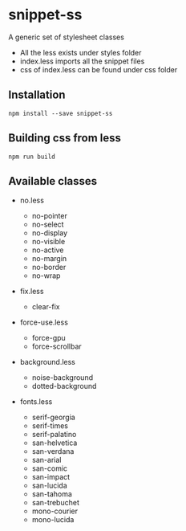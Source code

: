 # snippet-ss
A generic set of stylesheet classes

- All the less exists under styles folder
- index.less imports all the snippet files
- css of index.less can be found under css folder

## Installation

`npm install --save snippet-ss`

## Building css from less

`npm run build`

## Available classes
- no.less
  - no-pointer
  - no-select
  - no-display
  - no-visible
  - no-active
  - no-margin
  - no-border
  - no-wrap

- fix.less
  - clear-fix

- force-use.less
  - force-gpu
  - force-scrollbar

- background.less
  - noise-background
  - dotted-background

- fonts.less
  - serif-georgia
  - serif-times
  - serif-palatino
  - san-helvetica
  - san-verdana
  - san-arial
  - san-comic
  - san-impact
  - san-lucida
  - san-tahoma
  - san-trebuchet
  - mono-courier
  - mono-lucida
